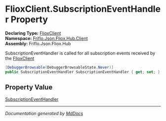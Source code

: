 ﻿<!--  
  <auto-generated>   
    The contents of this file were generated by a tool.  
    Changes to this file may be list if the file is regenerated  
  </auto-generated>   
-->

# FlioxClient.SubscriptionEventHandler Property

**Declaring Type:** [FlioxClient](../index.md)  
**Namespace:** [Friflo.Json.Fliox.Hub.Client](../../index.md)  
**Assembly:** Friflo.Json.Fliox.Hub

SubscriptionEventHandler is called for all subscription events received by the [FlioxClient](../index.md)

```csharp
[DebuggerBrowsable(DebuggerBrowsableState.Never)]
public SubscriptionEventHandler SubscriptionEventHandler { get; set; }
```

## Property Value

[SubscriptionEventHandler](../../SubscriptionEventHandler/index.md)

___

*Documentation generated by [MdDocs](https://github.com/ap0llo/mddocs)*
